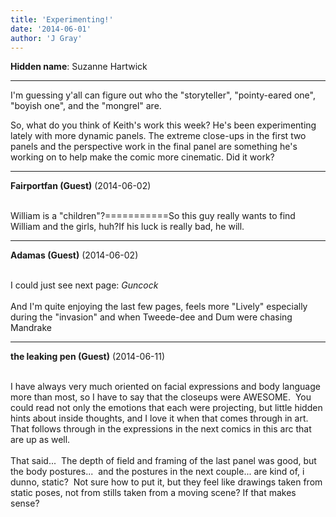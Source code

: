 ```yaml
---
title: 'Experimenting!'
date: '2014-06-01'
author: 'J Gray'
---
```


<p><strong>Hidden name</strong>: Suzanne Hartwick</p><hr><p>I'm guessing y'all can figure out who the "storyteller", "pointy-eared one", "boyish one", and the "mongrel" are. </p><p>So, what do you think of Keith's work this week? He's been experimenting lately with more dynamic panels. The extreme close-ups in the first two panels and the perspective work in the final panel are something he's working on to help make the comic more cinematic. Did it work?</p>

---
**Fairportfan (Guest)** (2014-06-02)

<br>William is a "children"?===========So this guy really wants to find William and the girls, huh?If his luck is really bad, he will.

---
**Adamas (Guest)** (2014-06-02)

<br> I could just see next page: *Guncock* <br><br>And I'm quite enjoying the last few pages, feels more "Lively" especially during the "invasion" and when Tweede-dee and Dum were chasing Mandrake<br>

---
**the leaking pen (Guest)** (2014-06-11)

<br> I have always very much oriented on facial expressions and body language more than most, so I have to say that the closeups were AWESOME.&nbsp; You could read not only the emotions that each were projecting, but little hidden hints about inside thoughts, and I love it when that comes through in art.&nbsp; That follows through in the expressions in the next comics in this arc that are up as well. <br><br>That said...&nbsp; The depth of field and framing of the last panel was good, but the body postures...&nbsp; and the postures in the next couple... are kind of, i dunno, static?&nbsp; Not sure how to put it, but they feel like drawings taken from static poses, not from stills taken from a moving scene? If that makes sense?<br>

